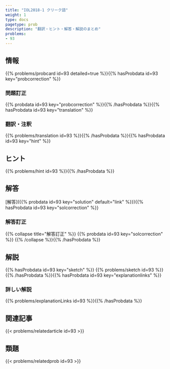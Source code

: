 ```yaml
---
title: "IOL2018-1 クリーク語"
weight: 1
type: docs
pagetype: prob
description: "翻訳・ヒント・解答・解説のまとめ"
problems: 
- 93
---
```


## 情報

{{% problems/probcard id=93 detailed=true %}}{{% hasProbdata id=93 key="probcorrection" %}}

### 問題訂正

{{% probdata id=93 key="probcorrection" %}}{{% /hasProbdata %}}{{% hasProbdata id=93 key="translation" %}}

### 翻訳・注釈

{{% problems/translation id=93 %}}{{% /hasProbdata %}}{{% hasProbdata id=93 key="hint" %}}

## ヒント

{{% problems/hint id=93 %}}{{% /hasProbdata %}}

## 解答

[解答]({{% probdata id=93 key="solution" default="link" %}}){{% hasProbdata id=93 key="solcorrection" %}}

### 解答訂正

{{% collapse title="解答訂正" %}}
{{% probdata id=93 key="solcorrection" %}}
{{% /collapse %}}{{% /hasProbdata %}}

## 解説

{{% hasProbdata id=93 key="sketch" %}}
{{% problems/sketch id=93 %}}
{{% /hasProbdata %}}{{% hasProbdata id=93 key="explanationlinks" %}}

### 詳しい解説

{{% problems/explanationLinks id=93 %}}{{% /hasProbdata %}}

## 関連記事

{{< problems/relatedarticle id=93 >}}

## 類題

{{< problems/relatedprob id=93 >}}
